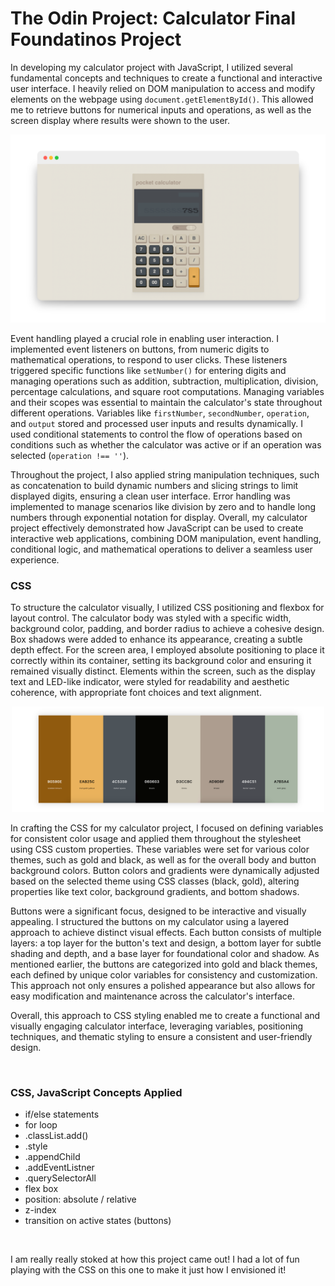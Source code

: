 # The Odin Project: Calculator Final Foundatinos Project

In developing my calculator project with JavaScript, I utilized several fundamental concepts and techniques to create a functional and interactive user interface. I heavily relied on DOM manipulation to access and modify elements on the webpage using `document.getElementById()`. This allowed me to retrieve buttons for numerical inputs and operations, as well as the screen display where results were shown to the user.

<p align=center>
  <img src="./images/github-screenshot-template-calculator.png" width=700>
</p>

Event handling played a crucial role in enabling user interaction. I implemented event listeners on buttons, from numeric digits to mathematical operations, to respond to user clicks. These listeners triggered specific functions like `setNumber()` for entering digits and managing operations such as addition, subtraction, multiplication, division, percentage calculations, and square root computations. Managing variables and their scopes was essential to maintain the calculator's state throughout different operations. Variables like `firstNumber`, `secondNumber`, `operation`, and `output` stored and processed user inputs and results dynamically. I used conditional statements to control the flow of operations based on conditions such as whether the calculator was active or if an operation was selected (`operation !== ''`).

Throughout the project, I also applied string manipulation techniques, such as concatenation to build dynamic numbers and slicing strings to limit displayed digits, ensuring a clean user interface. Error handling was implemented to manage scenarios like division by zero and to handle long numbers through exponential notation for display. Overall, my calculator project effectively demonstrated how JavaScript can be used to create interactive web applications, combining DOM manipulation, event handling, conditional logic, and mathematical operations to deliver a seamless user experience.

### CSS

To structure the calculator visually, I utilized CSS positioning and flexbox for layout control. The calculator body was styled with a specific width, background color, padding, and border radius to achieve a cohesive design. Box shadows were added to enhance its appearance, creating a subtle depth effect. For the screen area, I employed absolute positioning to place it correctly within its container, setting its background color and ensuring it remained visually distinct. Elements within the screen, such as the display text and LED-like indicator, were styled for readability and aesthetic coherence, with appropriate font choices and text alignment.

<p align=center>
  <img src="./images/github-screenshot-colors.png" width=500>
</p>

In crafting the CSS for my calculator project, I focused on defining variables for consistent color usage and applied them throughout the stylesheet using CSS custom properties. These variables were set for various color themes, such as gold and black, as well as for the overall body and button background colors. Button colors and gradients were dynamically adjusted based on the selected theme using CSS classes (black, gold), altering properties like text color, background gradients, and bottom shadows.


Buttons were a significant focus, designed to be interactive and visually appealing. I structured the buttons on my calculator using a layered approach to achieve distinct visual effects. Each button consists of multiple layers: a top layer for the button's text and design, a bottom layer for subtle shading and depth, and a base layer for foundational color and shadow. As mentioned earlier, the buttons are categorized into gold and black themes, each defined by unique color variables for consistency and customization. This approach not only ensures a polished appearance but also allows for easy modification and maintenance across the calculator's interface.

Overall, this approach to CSS styling enabled me to create a functional and visually engaging calculator interface, leveraging variables, positioning techniques, and thematic styling to ensure a consistent and user-friendly design.


<br>

<h3>CSS, JavaScript Concepts Applied</h3>

- if/else statements
- for loop
- .classList.add()
- .style
- .appendChild
- .addEventListner
- .querySelectorAll  
- flex box
- position: absolute / relative
- z-index
- transition on active states (buttons)


<br>

I am really really stoked at how this project came out! I had a lot of fun playing with the CSS on this one to make it just how I envisioned it!